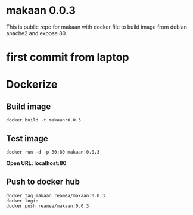 # makaan 0.0.3
This is public repo for makaan with docker file to build image from debian apache2 and expose 80.

# first commit from laptop

# Dockerize
## Build image
    docker build -t makaan:0.0.3 .
## Test image
    docker run -d -p 80:80 makaan:0.0.3
**Open URL: localhost:80**
## Push to docker hub
    docker tag makaan reamea/makaan:0.0.3
    docker login
    docker push reamea/makaan:0.0.3